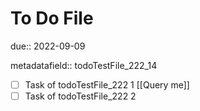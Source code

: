 # To Do File

due:: 2022-09-09

metadatafield:: todoTestFile_222\_14

- [ ] Task of todoTestFile_222 1 [[Query me]]
- [ ] Task of todoTestFile_222 2
